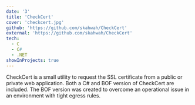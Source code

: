 ```yaml
---
date: '3'
title: 'CheckCert'
cover: 'checkcert.jpg'
github: 'https://github.com/skahwah/CheckCert'
external: 'https://github.com/skahwah/CheckCert'
tech:
  - C
  - C#
  - .NET
showInProjects: true
---
```


CheckCert is a small utility to request the SSL certificate from a public or private web application. Both a C# and BOF version of CheckCert are included. The BOF version was created to overcome an operational issue in an environment with tight egress rules.